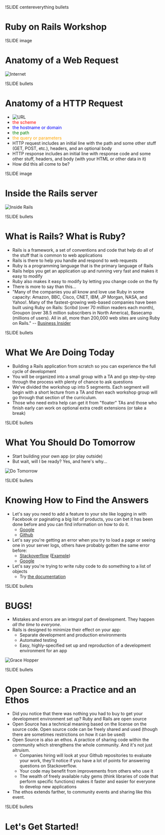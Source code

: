!SLIDE centereverything bullets
# Ruby on Rails Workshop

!SLIDE image
# Anatomy of a Web Request
![Internet](/images/slides/internet.png)

!SLIDE bullets
# Anatomy of a HTTP Request
* ![URL](/images/slides/url.png)
* <span style="color:red">the scheme</span>
* <span style="color:blue">the hostname or domain</span>
* <span style="color:green">the path</span>
* <span style="color:orange">the query or parameters</span>
* HTTP request includes an initial line with the path and some other stuff (GET, POST, etc.), headers, and an optional body
* HTTP response includes an initial line with response code and some other stuff, headers, and body (with your HTML or other data in it)
* How did this all come to be?  

!SLIDE image
# Inside the Rails server
![Inside Rails](/images/slides/inside_rails.png)

!SLIDE bullets
# What is Rails?  What is Ruby?
* Rails is a framework, a set of conventions and code that help do all of the stuff that is common to web applications
* Rails is there to help you handle and respond to web requests
* Ruby is a programming language that is the primary language of Rails
* Rails helps you get an application up and running very fast and makes it easy to modify
* Ruby also makes it easy to modify by letting you change code on the fly
* There is more to say than this...
* "Many of the companies you all know and love use Ruby in some capacity: Amazon, BBC, Cisco, CNET, IBM, JP Morgan, NASA, and Yahoo!. Many of the fastest-growing web-based companies have been built using Ruby on Rails: Scribd (over 70 million readers each month), Groupon (over 38.5 million subscribers in North America), Basecamp (millions of users). All in all, more than 200,000 web sites are using Ruby on Rails." -- [Business Insider](http://articles.businessinsider.com/2011-05-11/tech/30035869_1_ruby-rails-custom-software)

!SLIDE bullets
# What We Are Doing Today
* Building a Rails application from scratch so you can experience the full cycle of development
* You will be organized into a small group with a TA and go step-by-step through the process with plenty of chance to ask questions
* We've divided the workshop up into 5 segments.  Each segment will begin with a short lecture from a TA and then each workshop group will go through that section of the curriculum.
* Those who need extra help can get it from "floater" TAs and those who finish early can work on optional extra credit extensions (or take a break)

!SLIDE bullets
# What You Should Do Tomorrow
* Start building your own app (or play outside)
* But wait, will I be ready? Yes, and here's why...

![Do Tomorrow](/images/slides/do_tomorrow.png)

!SLIDE bullets
# Knowing How to Find the Answers
* Let's say you need to add a feature to your site like logging in with Facebook or paginating a big list of products, you can bet it has been done before and you can find information on how to do it. 
  * [Google](http://www.google.com)
  * [Github](http://www.github.com)
* Let's say you're getting an error when you try to load a page or seeing one in your server logs, others have probably gotten the same error before: 
  * [Stackoverflow](http://www.stackoverflow.com) ([Example](http://stackoverflow.com/questions/11996767/joining-2-elements-at-once))
  * [Google](http://www.google.com)
* Let's say you're trying to write ruby code to do something to a list of objects
  * Try [the documentation](http://api.rubyonrails.org/)

!SLIDE bullets
# BUGS!  
* Mistakes and errors are an integral part of development.  They happen *all the time* to *everyone*.
* Rails is designed to minimize their effect on your app:
  * Separate development and production environments
  * Automated testing
  * Easy, highly-specified set up and reproduction of a development environment for an app

![Grace Hopper](/images/slides/grace_hopper_first_bug.png)

!SLIDE bullets
# Open Source: a Practice and an Ethos
* Did you notice that there was nothing you had to buy to get your development environment set up?  Ruby and Rails are open source
* Open Source has a technical meaning based on the license on the source code.  Open source code can be freely shared and used (though there are sometimes restrictions on how it can be used)
* Open Source is also an ethos.  A practice of sharing code within the community which strengthens the whole community.  And it's not just altruism.  
  * Companies hiring will look at your Github repositories to evaluate your work, they'll notice if you have a lot of points for answering questions on Stackoverflow.
  * Your code may benefit from improvements from others who use it
  * The wealth of freely available ruby gems (think libraries of code that perform specific functions) makes it faster and easier for everyone to develop new applications
* The ethos extends farther, to community events and sharing like this event. 

!SLIDE bullets
# Let's Get Started!

